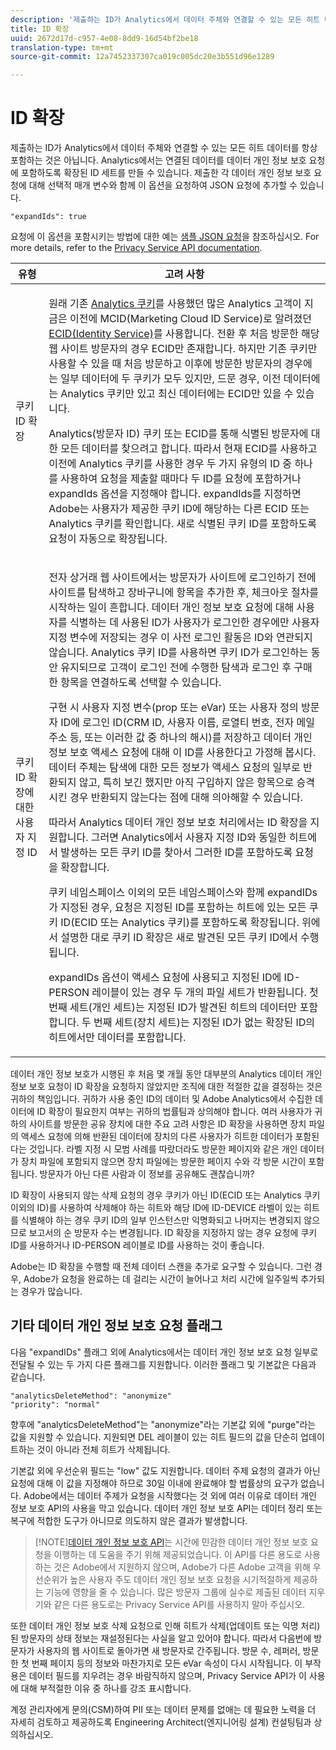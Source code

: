 ```yaml
---
description: '제출하는 ID가 Analytics에서 데이터 주체와 연결할 수 있는 모든 히트 데이터를 항상 포함하는 것은 아닙니다. Analytics에서는 연결된 데이터를 데이터 개인 정보 보호 요청에 포함하도록 확장된 ID 세트를 만들 수 있습니다. 제출한 각 데이터 개인 정보 보호 요청에 대해 선택적 매개 변수와 함께 이 옵션을 요청하여 JSON 요청에 추가할 수 있습니다. '
title: ID 확장
uuid: 2672d17d-c957-4e08-8dd9-16d54bf2be18
translation-type: tm+mt
source-git-commit: 12a7452337307ca019c005dc20e3b551d96e1289

---
```



# ID 확장

제출하는 ID가 Analytics에서 데이터 주체와 연결할 수 있는 모든 히트 데이터를 항상 포함하는 것은 아닙니다. Analytics에서는 연결된 데이터를 데이터 개인 정보 보호 요청에 포함하도록 확장된 ID 세트를 만들 수 있습니다. 제출한 각 데이터 개인 정보 보호 요청에 대해 선택적 매개 변수와 함께 이 옵션을 요청하여 JSON 요청에 추가할 수 있습니다.

```
"expandIds": true
```

요청에 이 옵션을 포함시키는 방법에 대한 예는 [샘플 JSON 요청](/help/admin/c-data-governance/gdpr-submit-access-delete.md#sample-json-request)을 참조하십시오. For more details, refer to the [Privacy Service API documentation](https://www.adobe.io/apis/experienceplatform/gdpr.html).

<table id="table_A10CA8DC8C1643CF84A4DF30A6740D51"> 
 <thead> 
  <tr> 
   <th colname="col1" class="entry"> 유형 </th> 
   <th colname="col2" class="entry"> 고려 사항 </th> 
  </tr> 
 </thead>
 <tbody> 
  <tr> 
   <td colname="col1"> <p>쿠키 ID 확장 </p> </td> 
   <td colname="col2"> <p>원래 기존 <a href="https://marketing.adobe.com/resources/help/en_US/whitepapers/cookies/cookies_analytics.html">Analytics 쿠키</a>를 사용했던 많은 Analytics 고객이 지금은 이전에 MCID(Marketing Cloud ID Service)로 알려졌던 <a href="https://marketing.adobe.com/resources/help/en_US/mcvid/">ECID(Identity Service)</a>를 사용합니다. 전환 후 처음 방문한 해당 웹 사이트 방문자의 경우 ECID만 존재합니다. 하지만 기존 쿠키만 사용할 수 있을 때 처음 방문하고 이후에 방문한 방문자의 경우에는 일부 데이터에 두 쿠키가 모두 있지만, 드문 경우, 이전 데이터에는 Analytics 쿠키만 있고 최신 데이터에는 ECID만 있을 수 있습니다. </p> <p>Analytics(방문자 ID) 쿠키 또는 ECID를 통해 식별된 방문자에 대한 모든 데이터를 찾으려고 합니다. 따라서 현재 ECID를 사용하고 이전에 Analytics 쿠키를 사용한 경우 두 가지 유형의 ID 중 하나를 사용하여 요청을 제출할 때마다 두 ID를 요청에 포함하거나 expandIds 옵션을 지정해야 합니다. expandIds를 지정하면 Adobe는 사용자가 제공한 쿠키 ID에 해당하는 다른 ECID 또는 Analytics 쿠키를 확인합니다. 새로 식별된 쿠키 ID를 포함하도록 요청이 자동으로 확장됩니다. </p> </td> 
  </tr> 
  <tr> 
   <td colname="col1"> <p>쿠키 ID 확장에 대한 사용자 지정 ID </p> </td> 
   <td colname="col2"> <p>전자 상거래 웹 사이트에서는 방문자가 사이트에 로그인하기 전에 사이트를 탐색하고 장바구니에 항목을 추가한 후, 체크아웃 절차를 시작하는 일이 흔합니다. 데이터 개인 정보 보호 요청에 대해 사용자를 식별하는 데 사용된 ID가 사용자가 로그인한 경우에만 사용자 지정 변수에 저장되는 경우 이 사전 로그인 활동은 ID와 연관되지 않습니다. Analytics 쿠키 ID를 사용하면 쿠키 ID가 로그인하는 동안 유지되므로 고객이 로그인 전에 수행한 탐색과 로그인 후 구매한 항목을 연결하도록 선택할 수 있습니다. </p> <p>구현 시 사용자 지정 변수(prop 또는 eVar) 또는 사용자 정의 방문자 ID에 로그인 ID(CRM ID, 사용자 이름, 로열티 번호, 전자 메일 주소 등, 또는 이러한 값 중 하나의 해시)를 저장하고 데이터 개인 정보 보호 액세스 요청에 대해 이 ID를 사용한다고 가정해 봅시다. 데이터 주체는 탐색에 대한 모든 정보가 액세스 요청의 일부로 반환되지 않고, 특히 보긴 했지만 아직 구입하지 않은 항목으로 승격시킨 경우 반환되지 않는다는 점에 대해 의아해할 수 있습니다. </p> <p>따라서 Analytics 데이터 개인 정보 보호 처리에서는 ID 확장을 지원합니다. 그러면 Analytics에서 사용자 지정 ID와 동일한 히트에서 발생하는 모든 쿠키 ID를 찾아서 그러한 ID를 포함하도록 요청을 확장합니다. </p> <p>쿠키 네임스페이스 이외의 모든 네임스페이스와 함께 expandIDs가 지정된 경우, 요청은 지정된 ID를 포함하는 히트에 있는 모든 쿠키 ID(ECID 또는 Analytics 쿠키)를 포함하도록 확장됩니다. 위에서 설명한 대로 쿠키 ID 확장은 새로 발견된 모든 쿠키 ID에서 수행됩니다. </p> <p>expandIDs 옵션이 액세스 요청에 사용되고 지정된 ID에 ID-PERSON 레이블이 있는 경우 두 개의 파일 세트가 반환됩니다. 첫 번째 세트(개인 세트)는 지정된 ID가 발견된 히트의 데이터만 포함합니다. 두 번째 세트(장치 세트)는 지정된 ID가 없는 확장된 ID의 히트에서만 데이터를 포함합니다. </p> </td> 
  </tr> 
 </tbody> 
</table>

데이터 개인 정보 보호가 시행된 후 처음 몇 개월 동안 대부분의 Analytics 데이터 개인 정보 보호 요청이 ID 확장을 요청하지 않았지만 조직에 대한 적절한 값을 결정하는 것은 귀하의 책임입니다. 귀하가 사용 중인 ID의 데이터 및 Adobe Analytics에서 수집한 데이터에 ID 확장이 필요한지 여부는 귀하의 법률팀과 상의해야 합니다. 여러 사용자가 귀하의 사이트를 방문한 공유 장치에 대한 주요 고려 사항은 ID 확장을 사용하면 장치 파일의 액세스 요청에 의해 반환된 데이터에 장치의 다른 사용자가 히트한 데이터가 포함된다는 것입니다. 라벨 지정 시 모범 사례를 따랐더라도 방문한 페이지와 같은 개인 데이터가 장치 파일에 포함되지 않으면 장치 파일에는 방문한 페이지 수와 각 방문 시간이 포함됩니다. 방문자가 아닌 다른 사람과 이 정보를 공유해도 괜찮습니까?

ID 확장이 사용되지 않는 삭제 요청의 경우 쿠키가 아닌 ID(ECID 또는 Analytics 쿠키 이외의 ID)를 사용하여 삭제해야 하는 히트와 해당 ID에 ID-DEVICE 라벨이 있는 히트를 식별해야 하는 경우 쿠키 ID의 일부 인스턴스만 익명화되고 나머지는 변경되지 않으므로 보고서의 순 방문자 수는 변경됩니다. ID 확장을 지정하지 않는 경우 요청에 쿠키 ID를 사용하거나 ID-PERSON 레이블로 ID를 사용하는 것이 좋습니다.

Adobe는 ID 확장을 수행할 때 전체 데이터 스캔을 추가로 요구할 수 있습니다. 그런 경우, Adobe가 요청을 완료하는 데 걸리는 시간이 늘어나고 처리 시간에 일주일씩 추가되는 경우가 많습니다.

## 기타 데이터 개인 정보 보호 요청 플래그

다음 "expandIDs" 플래그 외에 Analytics에서는 데이터 개인 정보 보호 요청 일부로 전달될 수 있는 두 가지 다른 플래그를 지원합니다. 이러한 플래그 및 기본값은 다음과 같습니다.

```
"analyticsDeleteMethod": "anonymize"
"priority": "normal"
```

향후에 "analyticsDeleteMethod"는 "anonymize"라는 기본값 외에 "purge"라는 값을 지원할 수 있습니다. 지원되면 DEL 레이블이 있는 히트 필드의 값을 단순히 업데이트하는 것이 아니라 전체 히트가 삭제됩니다.

기본값 외에 우선순위 필드는 "low" 값도 지원합니다. 데이터 주제 요청의 결과가 아닌 요청에 대해 이 값을 지정해야 하므로 30일 이내에 완료해야 할 법률상의 요구가 없습니다. Adobe에서는 데이터 주제가 요청을 시작했다는 것 외에 여러 이유로 데이터 개인 정보 보호 API의 사용을 막고 있습니다. 데이터 개인 정보 보호 API는 데이터 정리 또는 복구에 적합한 도구가 아니므로 의도하지 않은 결과가 발생합니다.

> [!NOTE][데이터 개인 정보 보호 API](https://www.adobe.io/apis/experienceplatform/gdpr.html)는 시간에 민감한 데이터 개인 정보 보호 요청을 이행하는 데 도움을 주기 위해 제공되었습니다. 이 API를 다른 용도로 사용하는 것은 Adobe에서 지원하지 않으며, Adobe가 다른 Adobe 고객을 위해 우선순위가 높은 사용자 주도 데이터 개인 정보 보호 요청을 시기적절하게 제공하는 기능에 영향을 줄 수 있습니다. 많은 방문자 그룹에 실수로 제출된 데이터 지우기와 같은 다른 용도로는 Privacy Service API를 사용하지 말아 주십시오.

또한 데이터 개인 정보 보호 삭제 요청으로 인해 히트가 삭제(업데이트 또는 익명 처리)된 방문자의 상태 정보는 재설정된다는 사실을 알고 있어야 합니다. 따라서 다음번에 방문자가 사용자의 웹 사이트로 돌아가면 새 방문자로 간주됩니다. 방문 수, 레퍼러, 방문한 첫 번째 페이지 등의 정보와 마찬가지로 모든 eVar 속성이 다시 시작됩니다. 이 부작용은 데이터 필드를 지우려는 경우 바람직하지 않으며, Privacy Service API가 이 사용에 대해 부적절한 이유 중 하나를 강조 표시합니다.

계정 관리자에게 문의(CSM)하여 PII 또는 데이터 문제를 없애는 데 필요한 노력을 더 자세히 검토하고 제공하도록 Engineering Architect(엔지니어링 설계) 컨설팅팀과 상의하십시오.


